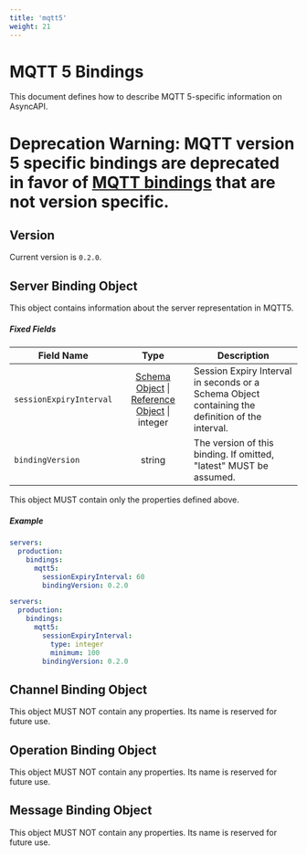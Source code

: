 ```yaml
---
title: 'mqtt5'
weight: 21
---
```


# MQTT 5 Bindings

This document defines how to describe MQTT 5-specific information on AsyncAPI.

# **Deprecation Warning**: MQTT version 5 specific bindings are deprecated in favor of [MQTT bindings](../mqtt/README.md) that are not version specific.

<a name="version"></a>

## Version

Current version is `0.2.0`.


<a name="server"></a>

## Server Binding Object

This object contains information about the server representation in MQTT5.

##### Fixed Fields

Field Name | Type | Description
---|:---:|---
<a name="serverBindingObjectSessionExpiryInterval"></a>`sessionExpiryInterval` | [Schema Object][schemaObject] \| [Reference Object](referenceObject) \| integer | Session Expiry Interval in seconds or a Schema Object containing the definition of the interval.
<a name="serverBindingObjectBindingVersion"></a>`bindingVersion` | string | The version of this binding. If omitted, "latest" MUST be assumed.

This object MUST contain only the properties defined above.

##### Example

```yaml
servers:
  production:
    bindings:
      mqtt5:
        sessionExpiryInterval: 60
        bindingVersion: 0.2.0
```
```yaml
servers:
  production:
    bindings:
      mqtt5:
        sessionExpiryInterval:
          type: integer
          minimum: 100
        bindingVersion: 0.2.0
```

<a name="channel"></a>

## Channel Binding Object

This object MUST NOT contain any properties. Its name is reserved for future use.



<a name="operation"></a>

## Operation Binding Object

This object MUST NOT contain any properties. Its name is reserved for future use.




<a name="message"></a>

## Message Binding Object

This object MUST NOT contain any properties. Its name is reserved for future use.

[schemaObject]: https://github.com/asyncapi/spec/blob/master/spec/asyncapi.md#schemaObject
[referenceObject]: https://github.com/asyncapi/spec/blob/master/spec/asyncapi.md#referenceObject
